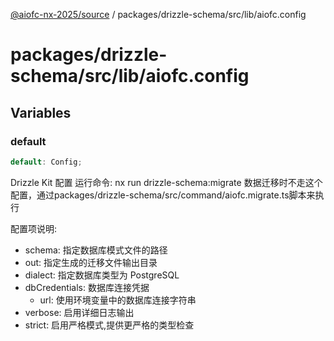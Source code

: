 [@aiofc-nx-2025/source](../../../../../index.md) / packages/drizzle-schema/src/lib/aiofc.config

# packages/drizzle-schema/src/lib/aiofc.config

## Variables

### default

```ts
default: Config;
```

Drizzle Kit 配置
运行命令: nx run drizzle-schema:migrate
数据迁移时不走这个配置，通过packages/drizzle-schema/src/command/aiofc.migrate.ts脚本来执行

配置项说明:
- schema: 指定数据库模式文件的路径
- out: 指定生成的迁移文件输出目录
- dialect: 指定数据库类型为 PostgreSQL
- dbCredentials: 数据库连接凭据
  - url: 使用环境变量中的数据库连接字符串
- verbose: 启用详细日志输出
- strict: 启用严格模式,提供更严格的类型检查
